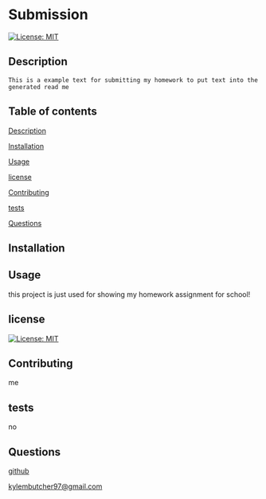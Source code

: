 
  # Submission

  [![License: MIT](https://img.shields.io/badge/License-MIT-yellow.svg)](https://opensource.org/licenses/MIT)

  ## Description

    This is a example text for submitting my homework to put text into the generated read me

  ## Table of contents

  [Description](#description)

  [Installation](#installation)

  [Usage](#usage)

  [license](#license)

  [Contributing](#contributing)

  [tests](#tests)

  [Questions](#questions)

  ## Installation

  

  ## Usage

  this project is just used for showing my homework assignment for school!

  ## license

  [![License: MIT](https://img.shields.io/badge/License-MIT-yellow.svg)](https://opensource.org/licenses/MIT)

  ## Contributing

  me

  ## tests  

  no

  ## Questions 

  [github](https://www.github.com/Kylebutcher)

  kylembutcher97@gmail.com

